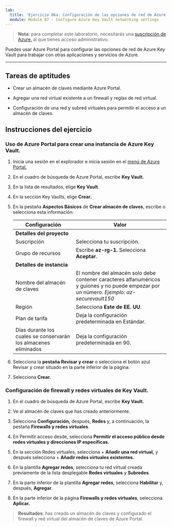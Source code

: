 ```yaml
---
lab:
  title: 'Ejercicio 06a: Configuración de las opciones de red de Azure Key Vault'
  module: Module 07 - Configure Azure Key Vault networking settings
---
```



>**Nota**: para completar este laboratorio, necesitarás una [suscripción de Azure.](https://azure.microsoft.com/en-us/free/?azure-portal=true) al que tienes acceso administrativo. 


Puedes usar Azure Portal para configurar las opciones de red de Azure Key Vault para trabajar con otras aplicaciones y servicios de Azure. 

---

## Tareas de aptitudes

- Crear un almacén de claves mediante Azure Portal.

- Agregar una red virtual existente a un firewall y reglas de red virtual.

- Configuración de una red y subred virtuales para permitir el acceso a un almacén de claves.

## Instrucciones del ejercicio 

### Uso de Azure Portal para crear una instancia de Azure Key Vault.

1. Inicia una sesión en el explorador e inicia sesión en el [menú de Azure Portal.](https://portal.azure.com/)
   
2. En el cuadro de búsqueda de Azure Portal, escribe **Key Vault.**

3. En la lista de resultados, elige **Key Vault**.

4. En la sección Key Vaults, elige **Crear.**

5. En la pestaña **Aspectos Básicos** de **Crear almacén de claves**, escribe o selecciona esta información:
   
   |Configuración|Valor|
   |---|---|
   |**Detalles del proyecto**|
   |Suscripción|Selecciona tu suscripción.|
   |Grupo de recursos|Escribe **az-rg-1.** Selecciona **Aceptar**.|
   |**Detalles de instancia**|
   |Nombre del almacén de claves|El nombre del almacén solo debe contener caracteres alfanuméricos y guiones y no puede empezar por un número. *Ejemplo: az-securevault150*|
   |Región|Selecciona **Este de EE. UU**.|
   |Plan de tarifa|Deja la configuración predeterminada en Estándar.|
   |Días durante los cuales se conservarán los almacenes eliminados|Deja la configuración predeterminada en 90.|

7. Selecciona la **pestaña Revisar y crear** o selecciona el botón azul Revisar y crear situado en la parte inferior de la página.
  
8. Selecciona **Crear.**

### Configuración de firewall y redes virtuales de Key Vault.

1. En el cuadro de búsqueda de Azure Portal, escribe **Key Vault.**

2. Ve al almacén de claves que has creado anteriormente.

3. Selecciona **Configuración,** después, **Redes** y, a continuación, la pestaña **Firewalls y redes virtuales**.
   
4. En Permitir acceso desde, selecciona **Permitir el acceso público desde redes virtuales y direcciones IP específicas.**

5. En la sección Redes virtuales, selecciona + **Añadir una red virtual,** y después selecciona + **Añadir redes virtuales existentes.**

6. En la plantilla **Agregar redes**, selecciona tu red virtual creada previamente de la lista desplegable **Redes virtuales** y **Subredes**.

7. En la parte inferior de la plantilla **Agregar redes**, selecciona **Habilitar** y, después, **Agregar**. 

8. En la parte inferior de la página **Firewalls y redes virtuales**, selecciona **Aplicar.**

  > **Resultados**: has creado un almacén de claves y configurado el firewall y red virtual del almacén de claves de Azure Portal.

